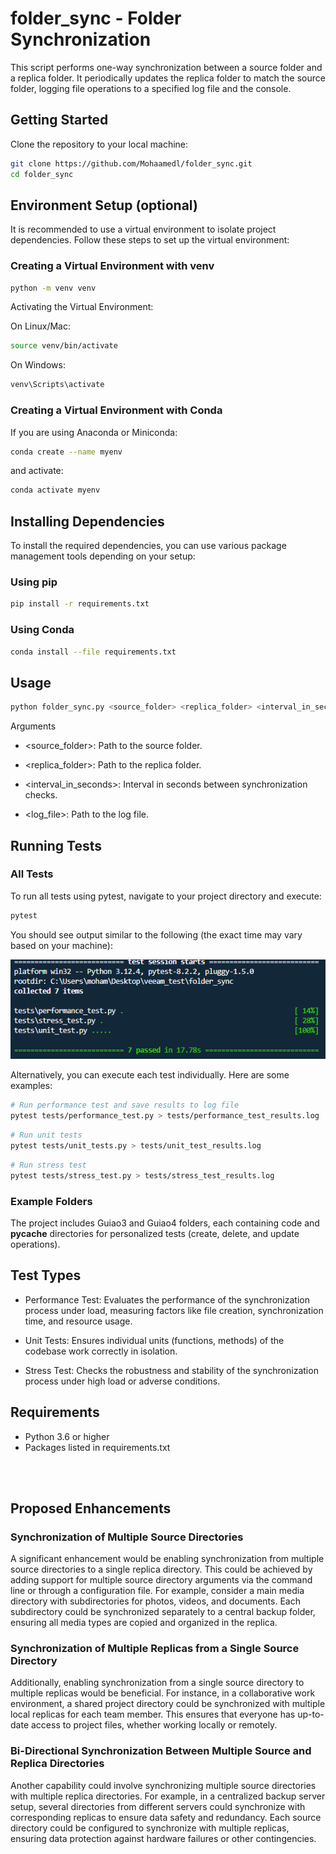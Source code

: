 # folder_sync - Folder Synchronization
This script performs one-way synchronization between a source folder and a replica folder. It periodically updates the replica folder to match the source folder, logging file operations to a specified log file and the console.

## Getting Started

Clone the repository to your local machine:

```bash
git clone https://github.com/Mohaamedl/folder_sync.git
cd folder_sync
```

## Environment Setup (optional)

It is recommended to use a virtual environment to isolate project dependencies. Follow these steps to set up the virtual environment:


### Creating a Virtual Environment with venv

```bash
python -m venv venv

```
Activating the Virtual Environment:

On Linux/Mac:
```bash
source venv/bin/activate

```

On Windows:

```bash
venv\Scripts\activate

```
### Creating a Virtual Environment with Conda
If you are using Anaconda or Miniconda:
```bash
conda create --name myenv 
```
and activate:
```bash
conda activate myenv

```



## Installing Dependencies
To install the required dependencies, you can use various package management tools depending on your setup:
### Using pip
```bash
pip install -r requirements.txt
```
### Using Conda

```bash
conda install --file requirements.txt

```
## Usage

```bash
python folder_sync.py <source_folder> <replica_folder> <interval_in_seconds> <log_file>
```

Arguments

- <source_folder>: Path to the source folder.

- <replica_folder>: Path to the replica folder.

- <interval_in_seconds>: Interval in seconds between synchronization checks.

- <log_file>: Path to the log file.


## Running Tests

### All Tests
To run all tests using pytest, navigate to your project directory and execute:
```bash
pytest

```
You should see output similar to the following (the exact time may vary based on your machine):
<p align="center">
  <img src="results.png" alt="Results image" >
</p>




Alternatively, you can execute each test individually. Here are some examples: 
``` bash
# Run performance test and save results to log file
pytest tests/performance_test.py > tests/performance_test_results.log
```
```bash
# Run unit tests
pytest tests/unit_tests.py > tests/unit_test_results.log
```
```bash
# Run stress test
pytest tests/stress_test.py > tests/stress_test_results.log
```
### Example Folders

The project includes Guiao3 and Guiao4 folders, each containing code and __pycache__ directories for personalized tests (create, delete, and update operations).

## Test Types

- Performance Test: Evaluates the performance of the synchronization process under load, measuring factors like file creation, synchronization time, and resource usage.

- Unit Tests: Ensures individual units (functions, methods) of the codebase work correctly in isolation.

- Stress Test: Checks the robustness and stability of the synchronization process under high load or adverse conditions.

## Requirements
- Python 3.6 or higher
- Packages listed in requirements.txt


<br>
<br>


## Proposed Enhancements

### Synchronization of Multiple Source Directories
A significant enhancement would be enabling synchronization from multiple source directories to a single replica directory. This could be achieved by adding support for multiple source directory arguments via the command line or through a configuration file. For example, consider a main media directory with subdirectories for photos, videos, and documents. Each subdirectory could be synchronized separately to a central backup folder, ensuring all media types are copied and organized in the replica.

### Synchronization of Multiple Replicas from a Single Source Directory
Additionally, enabling synchronization from a single source directory to multiple replicas would be beneficial. For instance, in a collaborative work environment, a shared project directory could be synchronized with multiple local replicas for each team member. This ensures that everyone has up-to-date access to project files, whether working locally or remotely.

### Bi-Directional Synchronization Between Multiple Source and Replica Directories
Another capability could involve synchronizing multiple source directories with multiple replica directories. For example, in a centralized backup server setup, several directories from different servers could synchronize with corresponding replicas to ensure data safety and redundancy. Each source directory could be configured to synchronize with multiple replicas, ensuring data protection against hardware failures or other contingencies.







